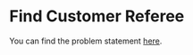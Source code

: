 # Find Customer Referee

You can find the problem statement [here](https://leetcode.com/problems/find-customer-referee/description/?envType=study-plan-v2&envId=top-sql-50).
